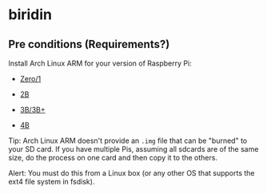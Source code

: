 # biridin
<!--
> Billie Jean is not my lover - Jackson, Michael.

> Coroi biri din!! - Channel, Joseph.
-->
## Pre conditions (Requirements?)

Install Arch Linux ARM for your version of Raspberry Pi:

- [Zero/1](https://archlinuxarm.org/platforms/armv6/raspberry-pi)

- [2B](https://archlinuxarm.org/platforms/armv7/broadcom/raspberry-pi-2)

- [3B/3B+](https://archlinuxarm.org/platforms/armv8/broadcom/raspberry-pi-3)

- [4B](https://archlinuxarm.org/platforms/armv8/broadcom/raspberry-pi-4)

Tip: Arch Linux ARM doesn't provide an `.img` file that can be "burned" to your SD card. If you have multiple Pis, assuming all sdcards are of the same size, do the process on one card and then copy it to the others.

Alert: You must do this from a Linux box (or any other OS that supports the ext4 file system in fsdisk).


